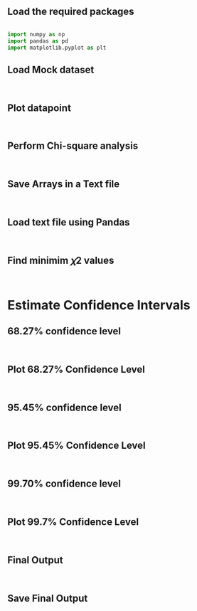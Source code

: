 ## Load the required packages 
```python

import numpy as np
import pandas as pd
import matplotlib.pyplot as plt

```

## Load Mock dataset
```python



```

## Plot datapoint
```python



```
## Perform Chi-square analysis
```python



```
## Save Arrays in a Text file
```python



```

## Load text file using Pandas
```python



```
## Find minimim  𝜒2  values
```python



```
# Estimate Confidence Intervals

## 68.27%  confidence level 
```python



```
## Plot  68.27%  Confidence Level
```python



```
## 95.45%  confidence level
```python



```
## Plot  95.45%  Confidence Level
```python



```
## 99.70%  confidence level
```python



```
## Plot  99.7%  Confidence Level
```python



```

## Final Output
```python



```

## Save Final Output
```python



```

